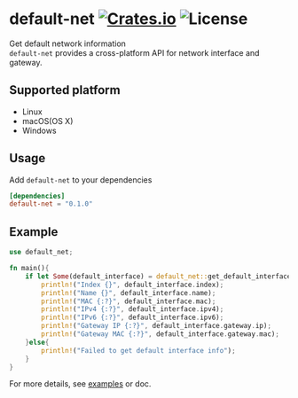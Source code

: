 [crates-badge]: https://img.shields.io/crates/v/default-net.svg
[crates-url]: https://crates.io/crates/default-net
[license-badge]: https://img.shields.io/crates/l/default-net.svg
[examples-url]: https://github.com/shellrow/default-net/tree/main/examples
# default-net [![Crates.io][crates-badge]][crates-url] ![License][license-badge]
Get default network information  
`default-net` provides a cross-platform API for network interface and gateway.

## Supported platform
- Linux
- macOS(OS X)
- Windows

## Usage
Add `default-net` to your dependencies  
```toml:Cargo.toml
[dependencies]
default-net = "0.1.0"
```

## Example 
```rust
use default_net;

fn main(){
    if let Some(default_interface) = default_net::get_default_interface(){
        println!("Index {}", default_interface.index);
        println!("Name {}", default_interface.name);
        println!("MAC {:?}", default_interface.mac);
        println!("IPv4 {:?}", default_interface.ipv4);
        println!("IPv6 {:?}", default_interface.ipv6);
        println!("Gateway IP {:?}", default_interface.gateway.ip);
        println!("Gateway MAC {:?}", default_interface.gateway.mac);
    }else{
        println!("Failed to get default interface info");
    }
}
```

For more details, see [examples][examples-url] or doc.  

